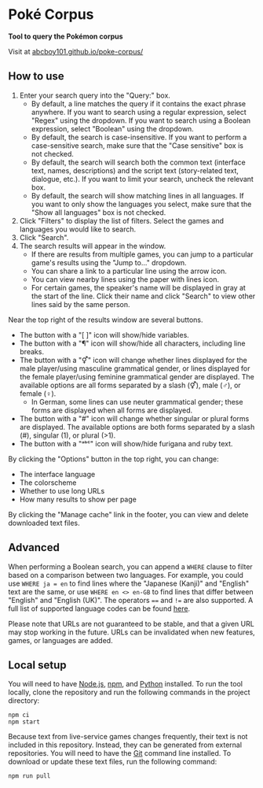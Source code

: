 # Poké Corpus
**Tool to query the Pokémon corpus**

Visit at [abcboy101.github.io/poke-corpus/](https://abcboy101.github.io/poke-corpus/)


## How to use
1. Enter your search query into the "Query:" box.
   - By default, a line matches the query if it contains the exact phrase anywhere.
     If you want to search using a regular expression, select "Regex" using the dropdown.
     If you want to search using a Boolean expression, select "Boolean" using the dropdown.
   - By default, the search is case-insensitive.
     If you want to perform a case-sensitive search, make sure that the "Case sensitive" box is not checked.
   - By default, the search will search both the common text (interface text, names, descriptions) and the script text (story-related text, dialogue, etc.).
     If you want to limit your search, uncheck the relevant box.
   - By default, the search will show matching lines in all languages.
     If you want to only show the languages you select, make sure that the "Show all languages" box is not checked.
2. Click "Filters" to display the list of filters.
   Select the games and languages you would like to search.
3. Click "Search".
4. The search results will appear in the window.
   - If there are results from multiple games, you can jump to a particular game's results using the "Jump to..." dropdown.
   - You can share a link to a particular line using the arrow icon.
   - You can view nearby lines using the paper with lines icon.
   - For certain games, the speaker's name will be displayed in gray at the start of the line.
     Click their name and click "Search" to view other lines said by the same person.

Near the top right of the results window are several buttons.
- The button with a "[ ]" icon will show/hide variables.
- The button with a "¶" icon will show/hide all characters, including line breaks.
- The button with a "⚥" icon will change whether lines displayed for the male player/using masculine grammatical gender,
  or lines displayed for the female player/using feminine grammatical gender are displayed.
  The available options are all forms separated by a slash (⚥), male (♂), or female (♀).
  - In German, some lines can use neuter grammatical gender; these forms are displayed when all forms are displayed.
- The button with a "#" icon will change whether singular or plural forms are displayed.
  The available options are both forms separated by a slash (#), singular (1), or plural (>1).
- The button with a "ᵃᵇᶜ" icon will show/hide furigana and ruby text.

By clicking the "Options" button in the top right, you can change:
- The interface language
- The colorscheme
- Whether to use long URLs
- How many results to show per page

By clicking the "Manage cache" link in the footer, you can view and delete downloaded text files.


## Advanced
When performing a Boolean search, you can append a `WHERE` clause to filter based on a comparison between two languages.
For example, you could use `WHERE ja = en` to find lines where the "Japanese (Kanji)" and "English" text are the same,
or use `WHERE en <> en-GB` to find lines that differ between "English" and "English (UK)".
The operators `==` and `!=` are also supported.
A full list of supported language codes can be found [here](src/res/corpus.json).

Please note that URLs are not guaranteed to be stable, and that a given URL may stop working in the future.
URLs can be invalidated when new features, games, or languages are added.


## Local setup
You will need to have [Node.js](https://nodejs.org/), [npm](https://www.npmjs.com/), and [Python](https://www.python.org/) installed.
To run the tool locally, clone the repository and run the following commands in the project directory:
```commandline
npm ci
npm start
```

Because text from live-service games changes frequently, their text is not included in this repository.
Instead, they can be generated from external repositories.
You will need to have the [Git](https://git-scm.com/) command line installed.
To download or update these text files, run the following command:
```commandline
npm run pull
```

